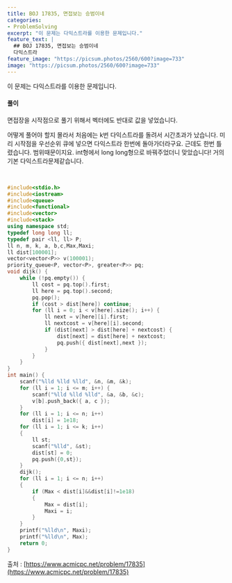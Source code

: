```yaml
---
title: BOJ 17835, 면접보는 승범이네
categories:
- ProblemSolving
excerpt: "이 문제는 다익스트라를 이용한 문제입니다."
feature_text: |
  ## BOJ 17835, 면접보는 승범이네
  다익스트라
feature_image: "https://picsum.photos/2560/600?image=733"
image: "https://picsum.photos/2560/600?image=733"
---
```


이 문제는 다익스트라를 이용한 문제입니다.

<h4>풀이</h4> 
면접장을 시작점으로 풀기 위해서 벡터에도 반대로 값을 넣었습니다.

어떻게 풀어야 할지 몰라서 처음에는 k번 다익스트라를 돌려서 시간초과가 났습니다. 미리 시작점을 우선순위 큐에 넣으면 다익스트라 한번에 돌아가더라구요. 근데도 한번 틀렸습니다. 범위때문이지요. int형에서 long long형으로 바꿔주었더니 맞았습니다! 거의 기본 다익스트라문제같습니다.

​
```c++
#include<stdio.h> 
#include<iostream>
#include<queue>
#include<functional>
#include<vector>
#include<stack>
using namespace std;
typedef long long ll;
typedef pair <ll, ll> P;
ll n, m, k, a, b,c,Max,Maxi;
ll dist[100001];
vector<vector<P>> v(100001);
priority_queue<P, vector<P>, greater<P>> pq;
void dijk() {
	while (!pq.empty()) {
		ll cost = pq.top().first;
		ll here = pq.top().second;
		pq.pop();
		if (cost > dist[here]) continue;
		for (ll i = 0; i < v[here].size(); i++) {
			ll next = v[here][i].first;
			ll nextcost = v[here][i].second;
			if (dist[next] > dist[here] + nextcost) {
				dist[next] = dist[here] + nextcost;
				pq.push({ dist[next],next });
			}
		}
	}
}
int main() {
	scanf("%lld %lld %lld", &n, &m, &k);
	for (ll i = 1; i <= m; i++) {
		scanf("%lld %lld %lld", &a, &b, &c);
		v[b].push_back({ a, c });
	}
	for (ll i = 1; i <= n; i++)
		dist[i] = 1e18;
	for (ll i = 1; i <= k; i++)
	{
		ll st;
		scanf("%lld", &st);
		dist[st] = 0;
		pq.push({0,st});
	}
	dijk();
	for (ll i = 1; i <= n; i++)
	{
		if (Max < dist[i]&&dist[i]!=1e18)
		{
			Max = dist[i];
			Maxi = i;
		}
	}
	printf("%lld\n", Maxi);
	printf("%lld\n", Max);
	return 0;
}
```

출처 : [https://www.acmicpc.net/problem/17835](https://www.acmicpc.net/problem/17835)